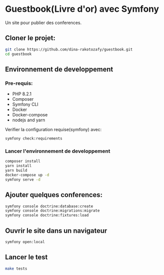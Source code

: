 # Guestbook(Livre d'or) avec Symfony

Un site pour publier des conferences.

## Cloner le projet:
```bash
git clone https://github.com/dina-rakotozafy/guestbook.git
cd guestbook
```

## Environnement de developpement

### Pre-requis:

* PHP 8.2.1
* Composer
* Symfony CLI
* Docker
* Docker-compose
* nodejs and yarn

Verifier la configuration requise(symfony) avec:

```bash
symfony check:requirements
```
### Lancer l'environnement de developpement

```bash
composer install
yarn install
yarn build
docker-compose up -d
symfony serve -d
```
## Ajouter quelques conferences:
```bash
symfony console doctrine:database:create
symfony console doctrine:migrations:migrate
symfony console doctrine:fixtures:load
```
## Ouvrir le site dans un navigateur
```bash
symfony open:local
```

## Lancer le test

```bash
make tests
```


